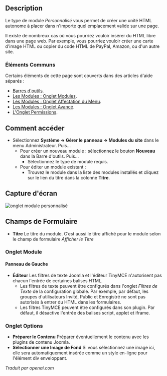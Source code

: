 <!-- Filename: Help4.x:Site_Modules:_Custom  / Display title: Modules : Custom -->

## Description

Le type de module *Personnalisé* vous permet de créer une unité HTML autonome à placer dans n'importe quel emplacement valide sur une page.

Il existe de nombreux cas où vous pourriez vouloir insérer du HTML libre dans une page web. Par exemple, vous pourriez vouloir créer une carte d'image HTML ou copier du code HTML de PayPal, Amazon, ou d'un autre site.

### Éléments Communs

Certains éléments de cette page sont couverts dans des articles d'aide séparés :

* [Barres d'outils](jdocmanual?article=help/common-elements/toolbars).
* [Les Modules : Onglet Modules](jdocmanual?article=help/modules/modules-module-tab).
* [Les Modules : Onglet Affectation du Menu](jdocmanual?article=help/modules/modules-menu-assignment-tab).
* [Les Modules : Onglet Avancé](jdocmanual?article=help/modules/modules-advanced-tab).
* [L'Onglet Permissions](jdocmanual?article=help/common-elements/edit-permissions).

## Comment accéder

- Sélectionnez **Système → Gérer le panneau → Modules du site** dans le
  menu Administrateur. Puis...
  - Pour créer un nouveau module : sélectionnez le bouton **Nouveau** dans la Barre d'outils. Puis...
    - Sélectionnez le type de module requis.
  - Pour éditer un module existant :
    - Trouvez le module dans la liste des modules installés et cliquez sur
      le lien du titre dans la colonne **Titre**.

## Capture d'écran

![onglet module personnalisé](../../../fr/images/modules-site/modules-custom-module-tab.png)

## Champs de Formulaire

- **Titre** Le titre du module. C’est aussi le titre affiché 
  pour le module selon le champ de formulaire *Afficher le Titre*

### Onglet Module

#### Panneau de Gauche

- **Éditeur** Les filtres de texte Joomla et l'éditeur TinyMCE n'autorisent pas chacun 
  l'entrée de certaines balises HTML. 
  - Les filtres de texte peuvent être configurés dans l'onglet 
    *Filtres de Texte* de la configuration globale. Par exemple, par défaut, 
    les groupes d'utilisateurs Invité, Public et Enregistré ne sont pas autorisés 
    à entrer du HTML dans les formulaires.
  - Les filtres TinyMCE peuvent être configurés dans son plugin. Par défaut, il désactive 
    l'entrée des balises script, applet et iframe.

### Onglet Options

- **Préparer le Contenu** Préparer éventuellement le contenu avec les plugins de contenu Joomla.
- **Sélectionner une Image de Fond** Si vous sélectionnez une image ici, elle sera 
  automatiquement insérée comme un style en-ligne pour l'élément div enveloppant.

*Traduit par openai.com*

